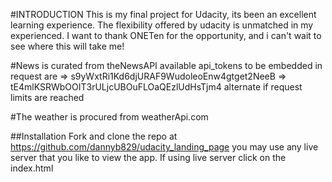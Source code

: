 #INTRODUCTION
This is my final project for Udacity, its been an excellent learning experience.
The flexibility offered by udacity is unmatched in my experienced. I want to thank ONETen for the opportunity,
and i can't wait to see where this will take me!

#News is curated from theNewsAPI
available api_tokens to be embedded in request are
=> s9yWxtRi1Kd6djURAF9WudoleoEnw4gtget2NeeB
=> tE4mlKSRWbOOIT3rULjcUBOuFLOaQEzlUdHsTjm4
alternate if request limits are reached

#The weather is procured from weatherApi.com

##Installation
Fork and clone the repo at https://github.com/dannyb829/udacity_landing_page
you may use any live server that you like to view the app.
If using live server click on the index.html
